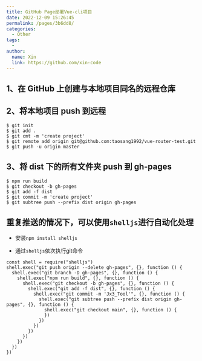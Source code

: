 ```yaml
---
title: GitHub Page部署Vue-cli项目
date: 2022-12-09 15:26:45
permalink: /pages/3b6dd8/
categories:
  - Other
tags:
  - 
author: 
  name: Xin
  link: https://github.com/xin-code
---
```

## 1、在 GitHub 上创建与本地项目同名的远程仓库



## 2、将本地项目 push 到远程

```git
$ git init
$ git add .
$ git cmt -m 'create project'
$ git remote add origin git@github.com:taosang1992/vue-router-test.git
$ git push -u origin master
```



## 3、将 dist 下的所有文件夹 push 到 gh-pages

```git
$ npm run build
$ git checkout -b gh-pages
$ git add -f dist
$ git commit -m 'create project'
$ git subtree push --prefix dist origin gh-pages
```



## 重复推送的情况下，可以使用`shelljs`进行自动化处理

- 安装`npm install shelljs`

- 通过`shelljs`依次执行git命令

```shell
const shell = require("shelljs")
shell.exec("git push origin --delete gh-pages", {}, function () {
  shell.exec("git branch -D gh-pages", {}, function () {
    shell.exec("npm run build", {}, function () {
      shell.exec("git checkout -b gh-pages", {}, function () {
        shell.exec("git add -f dist", {}, function () {
          shell.exec("git commit -m 'Jx3_Tool'", {}, function () {
            shell.exec("git subtree push --prefix dist origin gh-pages", {}, function () {
              shell.exec("git checkout main", {}, function () {
              })
            })
          })
        })
      })
    })
  })
})
```

